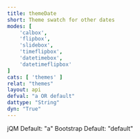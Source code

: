 ```yaml
---
title: themeDate
short: Theme swatch for other dates
modes: [
	'calbox',
	'flipbox',
	'slidebox',
	'timeflipbox',
	'datetimebox',
	'datetimeflipbox'
]
cats: [ 'themes' ]
relat: "themes"
layout: api
defval: "a OR default"
dattype: "String"
dyn: "True"
---
```


jQM Default: "a"
Bootstrap Default: "default"

